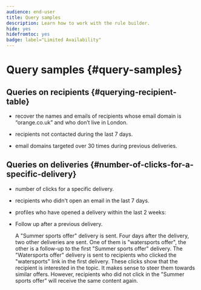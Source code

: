 ```yaml
---
audience: end-user
title: Query samples
description: Learn how to work with the rule builder.
hide: yes
hidefromtoc: yes
badge: label="Limited Availability"
---
```

# Query samples {#query-samples}

## Queries on recipients {#querying-recipient-table}

* recover the names and emails of recipients whose email domain is “orange.co.uk” and who don’t live in London.

* recipients not contacted during the last 7 days.

* email domains targeted over 30 times during previous deliveries.

## Queries on deliveries {#number-of-clicks-for-a-specific-delivery}

* number of clicks for a specific delivery.

* recipients who didn't open an email in the last 7 days.

* profiles who have opened a delivery within the last 2 weeks:

* Follow up after a previous delivery.

    A "Summer sports offer" delivery is sent. Four days after the delivery, two other deliveries are sent. One of them is "watersports offer", the other is a follow-up to the first "Summer sports offer" delivery. The "Watersports offer" delivery is sent to recipients who clicked the "watersports" link in the first delivery. These clicks show that the recipient is interested in the topic. It makes sense to steer them towards similar offers. However, recipients who did not click in the "Summer sports offer" will receive the same content again.
